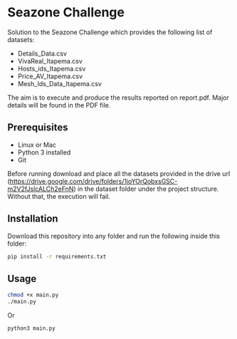 # Seazone Challenge

Solution to the Seazone Challenge which provides the following list of datasets:
- Details_Data.csv
- VivaReal_Itapema.csv
- Hosts_ids_Itapema.csv
- Price_AV_Itapema.csv
- Mesh_Ids_Data_Itapema.csv

The aim is to execute and produce the results reported on report.pdf. Major details will be found in the PDF file.

## Prerequisites

- Linux or Mac
- Python 3 installed
- Git

Before running download and place all the datasets provided in the drive url (https://drive.google.com/drive/folders/1ioYOrQobxsGSC-m2V2fJslcALCh2eFnN) in the dataset folder under the project structure. Without that, the execution will fail.

## Installation

Download this repository into any folder and run the following inside this folder:


```bash
pip install -r requirements.txt
```


## Usage

```bash
chmod +x main.py
./main.py
```

Or

```bash
python3 main.py
```